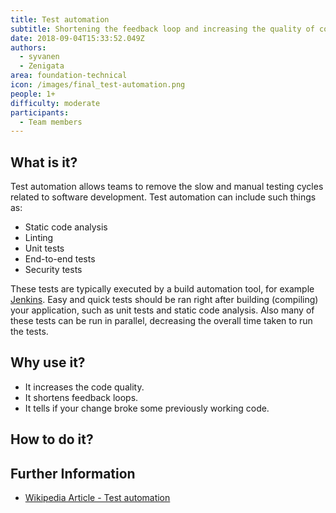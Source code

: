 ```yaml
---
title: Test automation
subtitle: Shortening the feedback loop and increasing the quality of code.
date: 2018-09-04T15:33:52.049Z
authors:
  - syvanen
  - Zenigata
area: foundation-technical
icon: /images/final_test-automation.png
people: 1+
difficulty: moderate
participants:
  - Team members
---
```

## What is it?

Test automation allows teams to remove the slow and manual testing cycles related to software development. Test automation can include such things as:

* Static code analysis
* Linting
* Unit tests
* End-to-end tests
* Security tests

These tests are typically executed by a build automation tool, for example [Jenkins](https://jenkins.io/). Easy and quick tests should be ran right after building (compiling) your application, such as unit tests and static code analysis. Also many of these tests can be run in parallel, decreasing the overall time taken to run the tests.

## Why use it?

* It increases the code quality.
* It shortens feedback loops.
* It tells if your change broke some previously working code.

## How to do it?

## Further Information

* [Wikipedia Article - Test automation](https://en.wikipedia.org/wiki/Test_automation)
